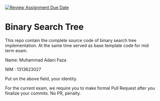 [![Review Assignment Due Date](https://classroom.github.com/assets/deadline-readme-button-22041afd0340ce965d47ae6ef1cefeee28c7c493a6346c4f15d667ab976d596c.svg)](https://classroom.github.com/a/LXIEJ7jv)
# Binary Search Tree

This repo contain the complete source code of binary search tree implementation. At the same time served as base template code for mid term exam. 

Name: Muhammad Adani Faza

NIM : 1313623027

Put on the above field, your identity. 

For the current exam, we require you to make formal Pull Request after you finalize your commits. No PR, penalty.